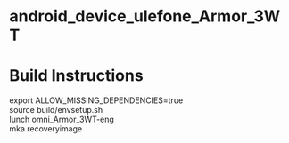 # android_device_ulefone_Armor_3WT

# Build Instructions

export ALLOW_MISSING_DEPENDENCIES=true<br>
source build/envsetup.sh<br>
lunch omni_Armor_3WT-eng<br>
mka recoveryimage<br>
